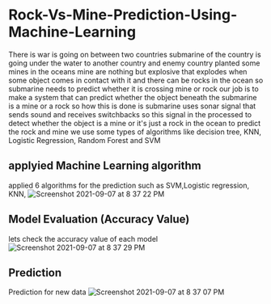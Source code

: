 
# Rock-Vs-Mine-Prediction-Using-Machine-Learning
There is war is going on between two countries submarine of the country is going under the water to another country and enemy country planted some mines in the oceans mine are nothing but explosive that explodes when some object comes in contact with it and there can be rocks in the ocean so submarine needs to predict whether it is crossing mine or  rock our job is to make a system that can predict whether the object beneath the submarine is a mine or a rock so how this is done is submarine uses sonar signal that sends sound and receives switchbacks so this signal in the processed to detect whether the object is a mine or it's just a rock in the ocean to predict the rock and mine we use some types of algorithms like decision tree, KNN, Logistic Regression, Random Forest and SVM 
## applyied Machine Learning algorithm
applied 6 algorithms for the prediction such as SVM,Logistic regression, KNN, 
![Screenshot 2021-09-07 at 8 37 22 PM](https://user-images.githubusercontent.com/71332138/132372348-036efc44-f3f1-4eec-80bf-f80de2ad83a6.png)
## Model Evaluation (Accuracy Value)
lets check the accuracy value of each model
![Screenshot 2021-09-07 at 8 37 29 PM](https://user-images.githubusercontent.com/71332138/132372598-13699c2c-3386-462f-84d5-e3f815d0a06f.png)
## Prediction 
Prediction for new data 
![Screenshot 2021-09-07 at 8 37 07 PM](https://user-images.githubusercontent.com/71332138/132372259-89eaba04-604d-4d2e-ad65-77489e9e631b.png)

